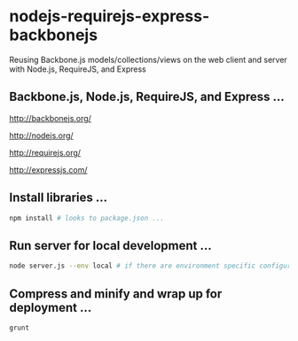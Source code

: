 nodejs-requirejs-express-backbonejs
===================================

Reusing Backbone.js models/collections/views on the web client and server with Node.js, RequireJS, and Express

## Backbone.js, Node.js, RequireJS, and Express ...
http://backbonejs.org/

http://nodejs.org/

http://requirejs.org/

http://expressjs.com/


## Install libraries ...

```bash
npm install # looks to package.json ...
```

## Run server for local development ...

```bash
node server.js --env local # if there are environment specific configurations ...
```

## Compress and minify and wrap up for deployment ...

```bash
grunt
```